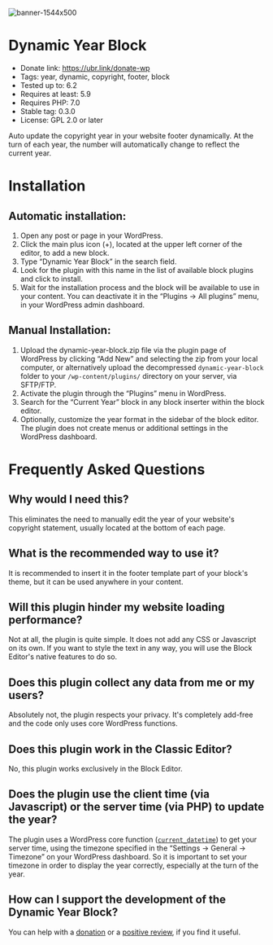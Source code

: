 ![banner-1544x500](https://user-images.githubusercontent.com/1451087/206263238-891dae2c-8b20-4de4-8c71-346ed6a6e2f3.jpg)
# Dynamic Year Block

* Donate link: https://ubr.link/donate-wp
* Tags: year, dynamic, copyright, footer, block
* Tested up to: 6.2
* Requires at least: 5.9
* Requires PHP: 7.0
* Stable tag: 0.3.0
* License: GPL 2.0 or later

Auto update the copyright year in your website footer dynamically. At the turn of each year, the number will automatically change to reflect the current year.

# Installation

## Automatic installation:
1. Open any post or page in your WordPress.
2. Click the main plus icon (+), located at the upper left corner of the editor, to add a new block.
3. Type “Dynamic Year Block” in the search field.
4. Look for the plugin with this name in the list of available block plugins and click to install.
5. Wait for the installation process and the block will be available to use in your content. You can deactivate it in the “Plugins → All plugins” menu, in your WordPress admin dashboard.

## Manual Installation:
1. Upload the dynamic-year-block.zip file via the plugin page of WordPress by clicking “Add New” and selecting the zip from your local computer, or alternatively upload the decompressed `dynamic-year-block` folder to your `/wp-content/plugins/` directory on your server, via SFTP/FTP.
2. Activate the plugin through the “Plugins” menu in WordPress.
3. Search for the “Current Year” block in any block inserter within the block editor.
4. Optionally, customize the year format in the sidebar of the block editor. The plugin does not create menus or additional settings in the WordPress dashboard.

# Frequently Asked Questions

## Why would I need this?
This eliminates the need to manually edit the year of your website's copyright statement,  usually located at the bottom of each page.

## What is the recommended way to use it?
It is recommended to insert it in the footer template part of your block's theme, but it can be used anywhere in your content.

## Will this plugin hinder my website loading performance?
Not at all, the plugin is quite simple. It does not add any CSS or Javascript on its own. If you want to style the text in any way, you will use the Block Editor's native features to do so.

## Does this plugin collect any data from me or my users?
Absolutely not, the plugin respects your privacy. It's completely add-free and the code only uses core WordPress functions.

## Does this plugin work in the Classic Editor?
No, this plugin works exclusively in the Block Editor.

## Does the plugin use the client time (via Javascript) or the server time (via PHP) to update the year?
The plugin uses a WordPress core function ([`current_datetime`](https://developer.wordpress.org/reference/functions/current_datetime/)) to get your server time, using the timezone specified in the “Settings → General → Timezone” on your WordPress dashboard. So it is important to set your timezone in order to display the year correctly, especially at the turn of the year.

## How can I support the development of the Dynamic Year Block?
You can help with a [donation](https://ubr.link/donate-wp) or a [positive review](https://wordpress.org/support/plugin/dynamic-year-block/reviews/#new-post), if you find it useful.
